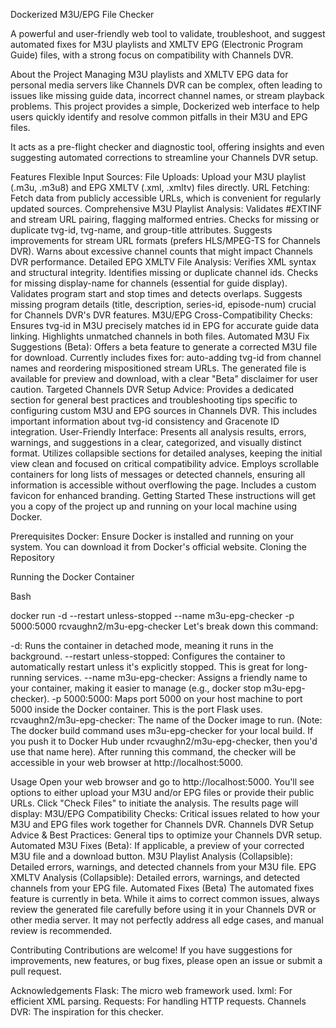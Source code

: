 Dockerized M3U/EPG File Checker


A powerful and user-friendly web tool to validate, troubleshoot, and suggest automated fixes for M3U playlists and XMLTV EPG (Electronic Program Guide) files, with a strong focus on compatibility with Channels DVR.

About the Project
Managing M3U playlists and XMLTV EPG data for personal media servers like Channels DVR can be complex, often leading to issues like missing guide data, incorrect channel names, or stream playback problems. This project provides a simple, Dockerized web interface to help users quickly identify and resolve common pitfalls in their M3U and EPG files.

It acts as a pre-flight checker and diagnostic tool, offering insights and even suggesting automated corrections to streamline your Channels DVR setup.

Features
Flexible Input Sources:
File Uploads: Upload your M3U playlist (.m3u, .m3u8) and EPG XMLTV (.xml, .xmltv) files directly.
URL Fetching: Fetch data from publicly accessible URLs, which is convenient for regularly updated sources.
Comprehensive M3U Playlist Analysis:
Validates #EXTINF and stream URL pairing, flagging malformed entries.
Checks for missing or duplicate tvg-id, tvg-name, and group-title attributes.
Suggests improvements for stream URL formats (prefers HLS/MPEG-TS for Channels DVR).
Warns about excessive channel counts that might impact Channels DVR performance.
Detailed EPG XMLTV File Analysis:
Verifies XML syntax and structural integrity.
Identifies missing or duplicate channel ids.
Checks for missing display-name for channels (essential for guide display).
Validates program start and stop times and detects overlaps.
Suggests missing program details (title, description, series-id, episode-num) crucial for Channels DVR's DVR features.
M3U/EPG Cross-Compatibility Checks:
Ensures tvg-id in M3U precisely matches id in EPG for accurate guide data linking.
Highlights unmatched channels in both files.
Automated M3U Fix Suggestions (Beta):
Offers a beta feature to generate a corrected M3U file for download.
Currently includes fixes for: auto-adding tvg-id from channel names and reordering mispositioned stream URLs.
The generated file is available for preview and download, with a clear "Beta" disclaimer for user caution.
Targeted Channels DVR Setup Advice:
Provides a dedicated section for general best practices and troubleshooting tips specific to configuring custom M3U and EPG sources in Channels DVR. This includes important information about tvg-id consistency and Gracenote ID integration.
User-Friendly Interface:
Presents all analysis results, errors, warnings, and suggestions in a clear, categorized, and visually distinct format.
Utilizes collapsible sections for detailed analyses, keeping the initial view clean and focused on critical compatibility advice.
Employs scrollable containers for long lists of messages or detected channels, ensuring all information is accessible without overflowing the page.
Includes a custom favicon for enhanced branding.
Getting Started
These instructions will get you a copy of the project up and running on your local machine using Docker.

Prerequisites
Docker: Ensure Docker is installed and running on your system. You can download it from Docker's official website.
Cloning the Repository

Running the Docker Container

Bash

docker run -d --restart unless-stopped --name m3u-epg-checker -p 5000:5000 rcvaughn2/m3u-epg-checker
Let's break down this command:

-d: Runs the container in detached mode, meaning it runs in the background.
--restart unless-stopped: Configures the container to automatically restart unless it's explicitly stopped. This is great for long-running services.
--name m3u-epg-checker: Assigns a friendly name to your container, making it easier to manage (e.g., docker stop m3u-epg-checker).
-p 5000:5000: Maps port 5000 on your host machine to port 5000 inside the Docker container. This is the port Flask uses.
rcvaughn2/m3u-epg-checker: The name of the Docker image to run. (Note: The docker build command uses m3u-epg-checker for your local build. If you push it to Docker Hub under rcvaughn2/m3u-epg-checker, then you'd use that name here).
After running this command, the checker will be accessible in your web browser at http://localhost:5000.

Usage
Open your web browser and go to http://localhost:5000.
You'll see options to either upload your M3U and/or EPG files or provide their public URLs.
Click "Check Files" to initiate the analysis.
The results page will display:
M3U/EPG Compatibility Checks: Critical issues related to how your M3U and EPG files work together for Channels DVR.
Channels DVR Setup Advice & Best Practices: General tips to optimize your Channels DVR setup.
Automated M3U Fixes (Beta): If applicable, a preview of your corrected M3U file and a download button.
M3U Playlist Analysis (Collapsible): Detailed errors, warnings, and detected channels from your M3U file.
EPG XMLTV Analysis (Collapsible): Detailed errors, warnings, and detected channels from your EPG file.
Automated Fixes (Beta)
The automated fixes feature is currently in beta. While it aims to correct common issues, always review the generated file carefully before using it in your Channels DVR or other media server. It may not perfectly address all edge cases, and manual review is recommended.

Contributing
Contributions are welcome! If you have suggestions for improvements, new features, or bug fixes, please open an issue or submit a pull request.

Acknowledgements
Flask: The micro web framework used.
lxml: For efficient XML parsing.
Requests: For handling HTTP requests.
Channels DVR: The inspiration for this checker.